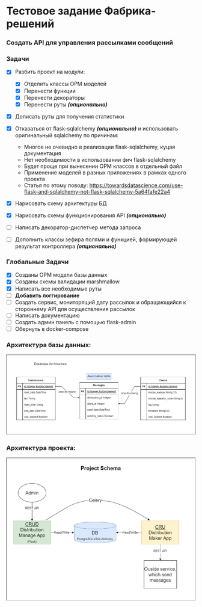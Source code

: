 # Тестовое задание Фабрика-решений
### Создать API для управления рассылками сообщений

### Задачи
- [x] Разбить проект на модули:
  - [x] Отделить классы ОРМ моделей
  - [x] Перенести функции 
  - [x] Перенести декораторы
  - [x] Перенести руты _**(опционально)**_
- [x] Дописать руты для получения статистики
- [x] Отказаться от flask-sqlalchemy _**(опционально)**_ и использовать оригинальный sqlalchemy по причинам:
  - Многое не очевидно в реализации flask-sqlalchemy, куцая документация
  - Нет необходимости в использовании фич flask-sqlalchemy
  - Будет проще при вынесении ОРМ классов в отдельный файл
  - Применение моделей в разных приложениях в рамках одного проекта
  - Статья по этому поводу: https://towardsdatascience.com/use-flask-and-sqlalchemy-not-flask-sqlalchemy-5a64fafe22a4
- [x] Нарисовать схему архитектуры БД
- [x] Нарисовать схемы функционирования API _**(опционально)**_ 
- [ ] Написать декоратор-диспетчер метода запроса
- [ ] Дополнить классы зефира полями и функцией, формирующей результат контроллера _**(опционально)**_


### Глобальные Задачи
- [x] Созданы ОРМ модели базы данных
- [x] Созданы схемы валидации marshmallow
- [x] Написать все необходимые руты
- [ ] __**Добавить логгирование**__ 
- [ ] Создать сервис, мониторящий дату рассылок и обращающийся к стороннему API для осуществления рассылок
- [ ] Написать документацию
- [ ] Создать админ панель c помощью flask-admin
- [ ] Обернуть в docker-compose

### Архитектура базы данных:

![plot](assets/fabrique-database-schema.png)

### Архитектура проекта:

![plot](assets/fabrique-project-schema.png)
